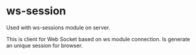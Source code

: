 # ws-session

Used with ws-sessions module on server.

This is client for Web Socket based on ws module connection. Is generate an unique session for browser.

